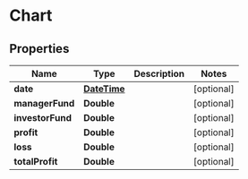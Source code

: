 
# Chart

## Properties
Name | Type | Description | Notes
------------ | ------------- | ------------- | -------------
**date** | [**DateTime**](DateTime.md) |  |  [optional]
**managerFund** | **Double** |  |  [optional]
**investorFund** | **Double** |  |  [optional]
**profit** | **Double** |  |  [optional]
**loss** | **Double** |  |  [optional]
**totalProfit** | **Double** |  |  [optional]



